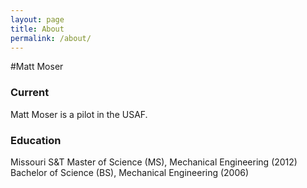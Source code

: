 ```yaml
---
layout: page
title: About
permalink: /about/
---
```


#Matt Moser

### Current

Matt Moser is a pilot in the USAF.

### Education

Missouri S&T
Master of Science (MS), Mechanical Engineering (2012)
Bachelor of Science (BS), Mechanical Engineering (2006)

